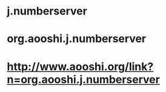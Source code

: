 # j.numberserver
# org.aooshi.j.numberserver
# http://www.aooshi.org/link?n=org.aooshi.j.numberserver
